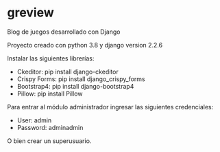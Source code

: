 # greview
Blog de juegos desarrollado con Django

Proyecto creado con python 3.8 y django version 2.2.6

Instalar las siguientes librerías:
- Ckeditor: pip install django-ckeditor
- Crispy Forms: pip install django_crispy_forms
- Bootstrap4: pip install django-bootstrap4
- Pillow: pip install Pillow

Para entrar al módulo administrador ingresar las siguientes credenciales:
- User: admin
- Password: adminadmin

O bien crear un superusuario.
